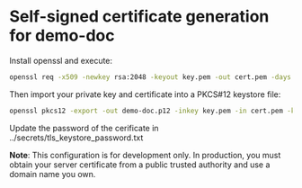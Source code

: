 # Self-signed certificate generation for demo-doc

Install openssl and execute:

```bash
openssl req -x509 -newkey rsa:2048 -keyout key.pem -out cert.pem -days 3650 -subj '/CN=demo-doc' -config openssl.cnf -extensions v3_req -nodes
```

Then import your private key and certificate into a PKCS#12 keystore file:

```bash
openssl pkcs12 -export -out demo-doc.p12 -inkey key.pem -in cert.pem -keypbe AES-256-CBC -certpbe AES-256-CBC
```

Update the password of the cerificate in ../secrets/tls_keystore_password.txt

**Note**: This configuration is for development only. In production, you must obtain your server certificate from a public trusted authority and use a domain name you own.
